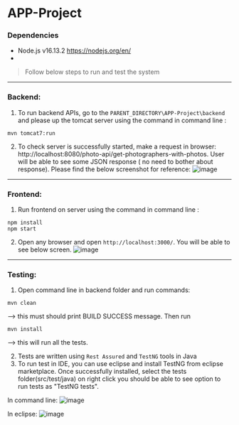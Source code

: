 # APP-Project

### Dependencies
- Node.js v16.13.2 https://nodejs.org/en/
- 


> Follow below steps to run and test the system

---
### Backend:

1. To run backend APIs, go to the ```PARENT_DIRECTORY\APP-Project\backend``` and please up the tomcat server using the command in command line : 
```
mvn tomcat7:run
```

2. To check server is successfully started, make a request in browser: http://localhost:8080/photo-api/get-photographers-with-photos. User will be able to see some JSON response ( no need to bother about response). Please find the below screenshot for reference:
![image](https://user-images.githubusercontent.com/52369694/201550615-fab31c92-b3d9-4a44-9080-9899a1bedcb9.png)

---
### Frontend:
1. Run frontend on server using the command in command line :
```
npm install
npm start
```
2. Open any browser and open ```http://localhost:3000/```. You will be able to see below screen.
![image](https://user-images.githubusercontent.com/116931930/201552113-47e78f49-4164-4e2c-9ee2-aa78a78eb994.png)

---
### Testing:
1. Open command line in backend folder and run commands: 
```
mvn clean
```
--> this must should print BUILD SUCCESS message. Then run 
```
mvn install
```
--> this will run all the tests.

2. Tests are written using `Rest Assured` and `TestNG` tools in Java
3. To run test in IDE, you can use eclipse and install TestNG from eclipse marketplace. Once successfully installed, select the tests folder(src/test/java) on right click you should be able to see option to run tests as "TestNG tests".

In command line:
![image](https://user-images.githubusercontent.com/52369694/201550845-ff327544-dd37-479f-8e98-8c4e826e50a0.png)

In eclipse:
![image](https://user-images.githubusercontent.com/52369694/201550933-3a77cbed-ab85-4ad7-a7a4-31b8364d6e42.png)

